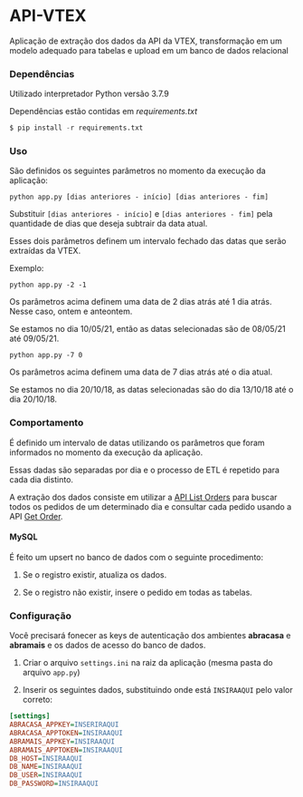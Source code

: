 # API-VTEX
Aplicação de extração dos dados da API da VTEX, transformação em um modelo adequado para tabelas e upload em
um banco de dados relacional

### Dependências

Utilizado interpretador Python versão 3.7.9

Dependências estão contidas em _requirements.txt_

```python
$ pip install -r requirements.txt
```

### Uso

São definidos os seguintes parâmetros no momento da execução da aplicação:

`python app.py [dias anteriores - início] [dias anteriores - fim]`

Substituir `[dias anteriores - início]` e `[dias anteriores - fim]`
pela quantidade de dias que deseja subtrair da data atual.

Esses dois parâmetros definem um intervalo fechado das datas que serão extraídas da VTEX.

Exemplo:

`python app.py -2 -1`

Os parâmetros acima definem uma data de 2 dias atrás até 1 dia atrás. Nesse caso, ontem e anteontem.

Se estamos no dia 10/05/21, então as datas selecionadas são de 08/05/21 até 09/05/21.

`python app.py -7 0`

Os parâmetros acima definem uma data de 7 dias atrás até o dia atual.

Se estamos no dia 20/10/18, as datas selecionadas são do dia 13/10/18 até o dia 20/10/18.

### Comportamento

É definido um intervalo de datas utilizando os parâmetros que foram informados no momento da execução da aplicação.

Essas dadas são separadas por dia e o processo de ETL é repetido para cada dia distinto.

A extração dos dados consiste em utilizar a [API List Orders](https://developers.vtex.com/vtex-rest-api/reference/orders#listorders)
para buscar todos os pedidos de um determinado dia e consultar cada pedido usando a
API [Get Order](https://developers.vtex.com/vtex-rest-api/reference/orders#getorder).

#### MySQL

É feito um upsert no banco de dados com o seguinte procedimento:

1. Se o registro existir, atualiza os dados.

2. Se o registro não existir, insere o pedido em todas as tabelas.

### Configuração

Você precisará fonecer as keys de autenticação dos ambientes **abracasa** e **abramais** e os dados de acesso do banco de dados.

1. Criar o arquivo `settings.ini` na raiz da aplicação (mesma pasta do arquivo `app.py`)

2. Inserir os seguintes dados, substituindo onde está `INSIRAAQUI` pelo valor correto:

```ini
[settings]
ABRACASA_APPKEY=INSERIRAQUI
ABRACASA_APPTOKEN=INSIRAAQUI
ABRAMAIS_APPKEY=INSIRAAQUI
ABRAMAIS_APPTOKEN=INSIRAAQUI
DB_HOST=INSIRAAQUI
DB_NAME=INSIRAAQUI
DB_USER=INSIRAAQUI
DB_PASSWORD=INSIRAAQUI
```
